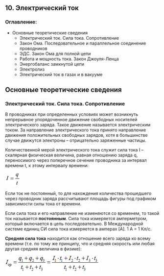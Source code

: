 ## 10. Электрический ток
### Оглавление:
- Основные теоретические сведения
    - Электрический ток. Сила тока. Сопротивление
    - Закон Ома. Последовательное и параллельное соединение проводников
    - ЭДС. Закон Ома для полной цепи
    - Работа и мощность тока. Закон Джоуля-Ленца
    - Энергобаланс замкнутой цепи
    - Электролиз
    - Электрический ток в газах и в вакууме
## Основные теоретические сведения
### Электрический ток. Сила тока. Сопротивление
В проводниках при определенных условиях может возникнуть непрерывное упорядоченное движение свободных носителей электрического заряда. Такое движение называется электрическим током. За направление электрического тока принято направление движения положительных свободных зарядов, хотя в большинстве случае движутся электроны – отрицательно заряженные частицы.

Количественной мерой электрического тока служит сила тока I – скалярная физическая величина, равная отношению заряда q, переносимого через поперечное сечение проводника за интервал времени t, к этому интервалу времени:
  
![](147.png)

Если ток не постоянный, то для нахождения количества прошедшего через проводник заряда рассчитывают площадь фигуры под графиком зависимости силы тока от времени.

Если сила тока и его направление не изменяются со временем, то такой ток называется __постоянным__. Сила тока измеряется амперметром, который включается в цепь последовательно. В Международной системе единиц СИ сила тока измеряется в амперах [А]. 1 А = 1 Кл/с.

__Средняя сила тока__ находится как отношение всего заряда ко всему времени (т.е. по тому же принципу, что и средняя скорость или любая другая средняя величина в физике):

![](322.png)
